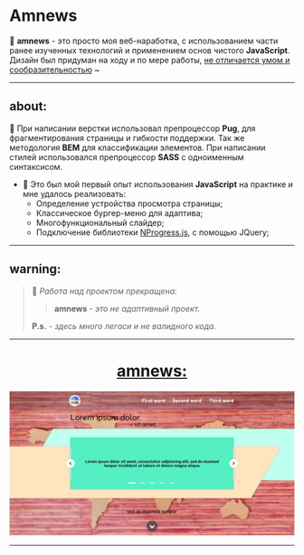 # Amnews

📄 **amnews** - это просто моя веб-наработка, с использованием части ранее изученных технологий и применением основ чистого **JavaScript**. Дизайн был придуман на ходу и по мере работы, [не отличается умом и сообразительностью](https://clck.ru/gMMhP) ~

---

## about:

📑 При написании верстки использовал препроцессор **Pug**, для фрагментирования страницы и гибкости поддержки. Так же методология **BEM** для классификации элементов. При написании стилей использовался препроцессор **SASS** с одноименным синтаксисом.

- 📝 Это был мой первый опыт использования **JavaScript** на практике и мне удалось реализовать:
  - Определение устройства просмотра страницы;
  - Классическое бургер-меню для адаптива;
  - Многофункциональный слайдер;
  - Подключение библиотеки [NProgress.js](https://ricostacruz.com/nprogress/), с помощью JQuery;

---

## warning:

> 📌 _Работа над проектом прекращена:_
>
> > **amnews** _- это не адаптивный проект._
>
> **P.s.** _- здесь много легаси и не валидного кода._

---

<h1 align="center"><a href="https://lapard1n.github.io/amnews">amnews:</a></h1>

![page header](bg.png)

---
